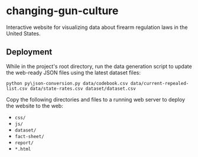 # changing-gun-culture
Interactive website for visualizing data about firearm regulation laws in the United States.

## Deployment

While in the project's root directory, run the data generation script to update the web-ready JSON files using the latest dataset files:

    python py\json-conversion.py data/codebook.csv data/current-repealed-list.csv data/state-rates.csv dataset/dataset.csv

Copy the following directories and files to a running web server to deploy the website to the web:
* `css/`
* `js/`
* `dataset/`
* `fact-sheet/`
* `report/`
* `*.html`
